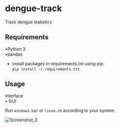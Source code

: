 # dengue-track
Track dengue statistics

## Requirements

•Python 3  
•pandas
- install packages in requirements.txt using pip.  
``pip install -r requirements.txt``

## Usage

Interface  
• GUI

Run ``windows.bat`` or ``linux.sh`` according to your system.

![Screenshot_3](https://github.com/iW3ll/dengue-track/assets/84673115/d013760a-f491-414a-8507-3de2e868c244)


